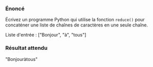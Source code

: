 ### Énoncé 

Écrivez un programme Python qui utilise la fonction ```reduce()``` pour concaténer une liste de chaînes de caractères en une seule chaîne.

Liste d'entrée : ["Bonjour", "à", "tous"]

### Résultat attendu 

"Bonjouràtous"
